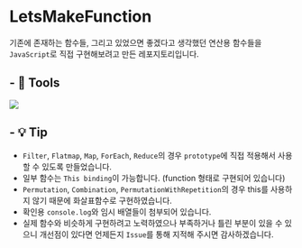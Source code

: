 # LetsMakeFunction

기존에 존재하는 함수들, 그리고 있었으면 좋겠다고 생각했던 연산용 함수들을 `JavaScript`로 직접 구현해보려고 만든 레포지토리입니다.

## - 🔧 Tools

<img src="https://img.shields.io/badge/JavaScript-F7DF1E?style=flat&logo=JavaScript&logoColor=black"/>

## - 💡 Tip

- `Filter`, `Flatmap`, `Map`, `ForEach`, `Reduce`의 경우 `prototype`에 직접 적용해서 사용할 수 있도록 만들었습니다.
- 일부 함수는 `This binding`이 가능합니다. (function 형태로 구현되어 있습니다)
- `Permutation`, `Combination`, `PermutationWithRepetition`의 경우 this를 사용하지 않기 때문에 화살표함수로 구현하였습니다.
- 확인용 `console.log`와 임시 배열들이 첨부되어 있습니다.
- 실제 함수와 비슷하게 구현하려고 노력하였으나 부족하거나 틀린 부분이 있을 수 있으니 개선점이 있다면 언제든지 `Issue`를 통해 지적해 주시면 감사하겠습니다.
